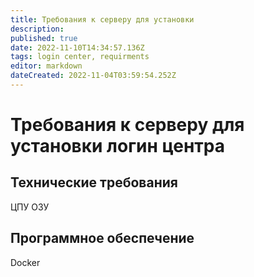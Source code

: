 ```yaml
---
title: Требования к серверу для установки
description: 
published: true
date: 2022-11-10T14:34:57.136Z
tags: login center, requirments
editor: markdown
dateCreated: 2022-11-04T03:59:54.252Z
---
```


# Требования к серверу для установки логин центра
## Технические требования

ЦПУ
ОЗУ



## Программное обеспечение

Docker
